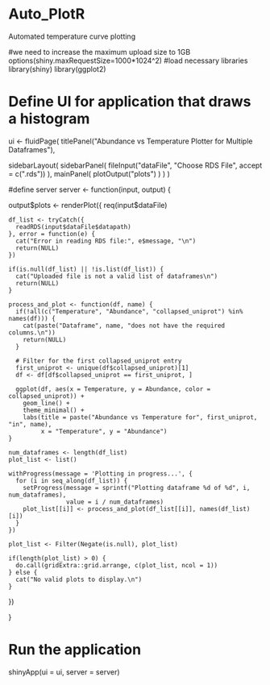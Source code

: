 # Auto_PlotR
Automated temperature curve plotting

#we need to increase the maximum upload size to 1GB
options(shiny.maxRequestSize=1000*1024^2)
#load necessary libraries
library(shiny)
library(ggplot2)

# Define UI for application that draws a histogram
ui <- fluidPage(
  titlePanel("Abundance vs Temperature Plotter for Multiple Dataframes"),

  sidebarLayout(
    sidebarPanel(
      fileInput("dataFile", "Choose RDS File", accept = c(".rds"))
    ),
    mainPanel(
      plotOutput("plots")
    )
  )
)
       
#define server
server <- function(input, output) {
  
  output$plots <- renderPlot({
    req(input$dataFile)
    
    df_list <- tryCatch({
      readRDS(input$dataFile$datapath)
    }, error = function(e) {
      cat("Error in reading RDS file:", e$message, "\n")
      return(NULL)
    })
    
    if(is.null(df_list) || !is.list(df_list)) {
      cat("Uploaded file is not a valid list of dataframes\n")
      return(NULL)
    }
    
    process_and_plot <- function(df, name) {
      if(!all(c("Temperature", "Abundance", "collapsed_uniprot") %in% names(df))) {
        cat(paste("Dataframe", name, "does not have the required columns.\n"))
        return(NULL)
      }
      
      # Filter for the first collapsed_uniprot entry
      first_uniprot <- unique(df$collapsed_uniprot)[1]
      df <- df[df$collapsed_uniprot == first_uniprot, ]
      
      ggplot(df, aes(x = Temperature, y = Abundance, color = collapsed_uniprot)) +
        geom_line() +
        theme_minimal() +
        labs(title = paste("Abundance vs Temperature for", first_uniprot, "in", name), 
             x = "Temperature", y = "Abundance")
    }
    
    num_dataframes <- length(df_list)
    plot_list <- list()
    
    withProgress(message = 'Plotting in progress...', {
      for (i in seq_along(df_list)) {
        setProgress(message = sprintf("Plotting dataframe %d of %d", i, num_dataframes),
                    value = i / num_dataframes)
        plot_list[[i]] <- process_and_plot(df_list[[i]], names(df_list)[i])
      }
    })
    
    plot_list <- Filter(Negate(is.null), plot_list)
    
    if(length(plot_list) > 0) {
      do.call(gridExtra::grid.arrange, c(plot_list, ncol = 1))
    } else {
      cat("No valid plots to display.\n")
    }
  })
  
}
# Run the application 
shinyApp(ui = ui, server = server)
